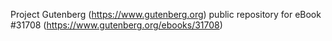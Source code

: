 Project Gutenberg (https://www.gutenberg.org) public repository for eBook #31708 (https://www.gutenberg.org/ebooks/31708)
